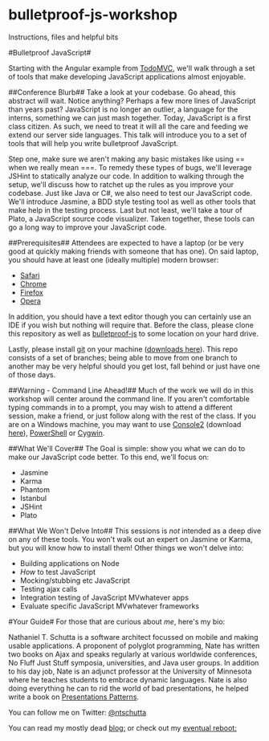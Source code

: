 bulletproof-js-workshop
=======================

Instructions, files and helpful bits

#Bulletproof JavaScript#

Starting with the Angular example from [TodoMVC](http://todomvc.com), we'll walk through a set of tools that make developing JavaScript applications almost enjoyable.

##Conference Blurb##
Take a look at your codebase. Go ahead, this abstract will wait. Notice anything? Perhaps a few more lines of JavaScript than years past? JavaScript is no longer an outlier, a language for the interns, something we can just mash together. Today, JavaScript is a first class citizen. As such, we need to treat it will all the care and feeding we extend our server side languages. This talk will introduce you to a set of tools that will help you write bulletproof JavaScript.

Step one, make sure we aren't making any basic mistakes like using == when we really mean ===. To remedy these types of bugs, we'll leverage JSHint to statically analyze our code. In addition to walking through the setup, we'll discuss how to ratchet up the rules as you improve your codebase. Just like Java or C#, we also need to test our JavaScript code. We'll introduce Jasmine, a BDD style testing tool as well as other tools that make help in the testing process. Last but not least, we'll take a tour of Plato, a JavaScript source code visualizer. Taken together, these tools can go a long way to improve your JavaScript code.

##Prerequisites##
Attendees are expected to have a laptop (or be very good at quickly making friends with someone that has one). On said laptop, you should have at least one (ideally multiple) modern browser:

* [Safari](http://www.apple.com/safari/)
* [Chrome](https://www.google.com/intl/en/chrome/browser/)
* [Firefox](http://www.mozilla.org/en-US/firefox/new/)
* [Opera](http://www.opera.com)

In addition, you should have a text editor though you can certainly use an IDE if you wish but nothing will require that. Before the class, please clone this repository as well as [bulletproof-js](https://github.com/ntschutta/bulletproof-js) to some location on your hard drive.

Lastly, please install [git](http://git-scm.com) on your machine ([downloads here](http://git-scm.com/downloads)). This repo consists of a set of branches; being able to move from one branch to another may be very helpful should you get lost, fall behind or just have one of those days.

##Warning - Command Line Ahead!##
Much of the work we will do in this workshop will center around the command line. If you aren't comfortable typing commands in to a prompt, you may wish to attend a different session, make a friend, or just follow along with the rest of the class. If you are on a Windows machine, you may want to use [Console2](http://www.hanselman.com/blog/Console2ABetterWindowsCommandPrompt.aspx) (download [here](http://sourceforge.net/projects/console/files/)), [PowerShell](http://technet.microsoft.com/en-us/library/hh847837.aspx) or [Cygwin](http://www.cygwin.com).

##What We'll Cover##
The Goal is simple: show you what we can do to make our JavaScript code better. To this end, we'll focus on:
* Jasmine
* Karma
* Phantom
* Istanbul
* JSHint
* Plato

##What We Won't Delve Into##
This sessions is *not* intended as a deep dive on any of these tools. You won't walk out an expert on Jasmine or Karma, but you will know how to install them! Other things we won't delve into:
* Building applications on Node
* _How_ to test JavaScript
* Mocking/stubbing etc JavaScript
* Testing ajax calls
* Integration testing of JavaScript MVwhatever apps
* Evaluate specific JavaScript MVwhatever frameworks

#Your Guide#
For those that are curious about *me*, here's my bio:

Nathaniel T. Schutta is a software architect focussed on mobile and making usable applications. A proponent of polyglot programming, Nate has written two books on Ajax and speaks regularly at various worldwide conferences, No Fluff Just Stuff symposia, universities, and Java user groups. In addition to his day job, Nate is an adjunct professor at the University of Minnesota where he teaches students to embrace dynamic languages. Nate is also doing everything he can to rid the world of bad presentations, he helped write a book on [Presentations Patterns](http://presentationpatterns.com).

You can follow me on Twitter: [@ntschutta](https://twitter.com/ntschutta)

You can read my mostly dead [blog:](http://www.ntschutta.com/jat/) or check out my [eventual reboot:](http://ntschutta.github.com)
